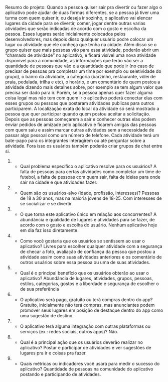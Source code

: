 Resumo do projeto:
Quando a pessoa quiser sair pra divertir ou fazer algo o aplicativo pode ajudar de duas formas diferentes,
se a pessoa já tiver uma turma com quem quiser ir, ou deseja ir sozinho, o aplicativo vai elencar lugares da
cidade para se divertir, comer, jogar dentre outras varias atividades que serão indicadas de acordo com o
gosto e escolha da pessoa. Esses lugares serão inicialmente colocados pelos desenvolvedores, mas
depois disso qualquer usuário podre colocar um lugar ou atividade que ele conheça que tenha na cidade.
Além disso se o grupo quiser que mais pessoas vão para essa atividade, poderão abrir um “chamado de
atividade” no aplicativo, e ficará visível uma nova atividade disponível para a comunidade, as informações
que terão vão ser a quantidade de pessoas que vão e a quantidade que pode ir (no caso de precisar de
pessoas pra completar um time por exemplo ou seletividade do grupo), o bairro da atividade, a categoria
(barzinho, restaurante, vôlei de praia, pedalada, trilha e etc), o horário, e um comentário de quem postou a
atividade dizendo mais detalhes sobre, por exemplo se tem algum valor que precisa ser dado para ir.
Porém, se a pessoa apenas quer fazer alguma coisa legal mas não tem com quem ir o aplicativo poderá
conectar elas com esses grupos ou pessoas que postaram atividades publicas para outros participarem. A
localização exata do local da atividade só será mostrado a pessoa que quer participar quando quem
postou aceitar a solicitação.
Depois que as pessoas começarem a sair e conhecer outras elas podem enviar pedidos de amizade pelo
aplicativo e ficarem amigas das pessoas com quem saiu e assim marcar outras atividades sem a
necessidade de passar algo pessoal como um número de telefone. Cada atividade terá um bate-papo para
os integrantes interagirem ou até perguntar sobre a atividade. Fora isso os usuários também poderão criar
grupos de chat entre si.

1. - Qual problema específico o aplicativo resolve para os usuários?
A falta de pessoas para certas atividades como completar um time de futebol, a falta de pessoas com quem sair,
falta de ideias para onde sair na cidade e que atividades fazer.

2. - Quem são os usuários-alvo (idade, profissão, interesses)?
Pessoas de 18 a 30 anos, mas na maioria jovens de 18-25. Com interesses de se socializar e se divertir.

3. - O que torna este aplicativo único em relação aos concorrentes?
A abundância e qualidade de lugares e atividades para se fazer, de acordo com o gosto e escolha do usuário.
Nenhum aplicativo hoje em dia faz isso diretamente.

4. - Como você gostaria que os usuários se sentissem ao usar o aplicativo?
Livres para escolher qualquer atividade com a segurança de checar a foto, avaliação de confiança da pessoa que
postou a atividade assim como suas atividades anteriores e os comentário de outros usuários sobre essa pessoa ou
uma de suas atividades.

5. - Qual é o principal benefício que os usuários obterão ao usar o aplicativo?
Abundância de lugares, atividades, grupos, pessoas, estilos, categorias, gostos e a liberdade e segurança de escolher
o de sua preferência

6. - O aplicativo será pago, gratuito ou terá compras dentro do app?
Gratuito, inicialmente não terá compras, mas anunciantes podem promover seus lugares em posição de destaque
dentro do app como uma sugestão de destino.

7. - O aplicativo terá alguma integração com outras plataformas ou serviços (ex.: redes sociais,
outros apps)?
Não.

8. - Qual é a principal ação que os usuários deverão realizar no aplicativo?
Postar e participar de atividades e ver sugestões de lugares pra ir e coisas pra fazer.

9. - Quais métricas ou indicadores você usará para medir o sucesso do aplicativo?
Quantidade de pessoas na comunidade do aplicativo postando e participando de atividades.
